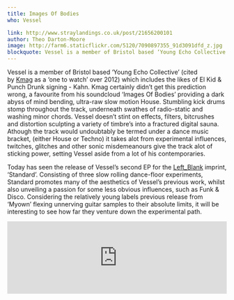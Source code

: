 ```yaml
---
title: Images Of Bodies
who: Vessel

link: http://www.straylandings.co.uk/post/21656200101
author: Theo Darton-Moore
image: http://farm6.staticflickr.com/5120/7090897355_91d3091dfd_z.jpg
blockquote: Vessel is a member of Bristol based ‘Young Echo Collective’ (cited by [Kmag](http://www.kmag.co.uk/editorial/features/10-bass-producers-to-watch-in-2012.html) as a ‘one to watch’ over 2012) which includes the likes of El Kid & Punch Drunk signing - Kahn. Kmag certainly didn’t get this prediction wrong, a favourite from his soundcloud ‘Images Of Bodies’ providing a dark abyss of mind bending, ultra-raw slow motion House. Stumbling kick drums stomp throughout the track, underneath swathes of radio-static and washing minor chords. Vessel doesn’t stint on effects, filters, bitcrushes and distortion sculpting a variety of timbre’s into a fractured digital sauna. Athough the track would undoubtably be termed under a dance music bracket, (either House or Techno) it takes alot from experimental influences, twitches, glitches and other sonic misdemeanours give the track alot of sticking power, setting Vessel aside from a lot of his contemporaries. 
---
```


Vessel is a member of Bristol based ‘Young Echo Collective’ (cited by [Kmag](http://www.kmag.co.uk/editorial/features/10-bass-producers-to-watch-in-2012.html) as a ‘one to watch’ over 2012) which includes the likes of El Kid & Punch Drunk signing - Kahn. Kmag certainly didn’t get this prediction wrong, a favourite from his soundcloud ‘Images Of Bodies’ providing a dark abyss of mind bending, ultra-raw slow motion House. Stumbling kick drums stomp throughout the track, underneath swathes of radio-static and washing minor chords. Vessel doesn’t stint on effects, filters, bitcrushes and distortion sculpting a variety of timbre’s into a fractured digital sauna. Athough the track would undoubtably be termed under a dance music bracket, (either House or Techno) it takes alot from experimental influences, twitches, glitches and other sonic misdemeanours give the track alot of sticking power, setting Vessel aside from a lot of his contemporaries. 

Today has seen the release of Vessel’s second EP for the [Left_Blank](http://www.left-blank.net/) imprint, ‘Standard’. Consisting of three slow rolling dance-floor experiments, Standard promotes many of the aesthetics of Vessel’s previous work, whilst also unveiling a passion for some less obvious influences, such as Funk & Disco. Considering the relatively young labels previous release from ‘Myown’ flexing unnerving guitar samples to their absolute limits, it will be interesting to see how far they venture down the experimental path.

<iframe frameborder="no" height="166" scrolling="no" src="http://w.soundcloud.com/player/?url=http%3A%2F%2Fapi.soundcloud.com%2Ftracks%2F37564063&amp;show_artwork=true" width="100%"></iframe>